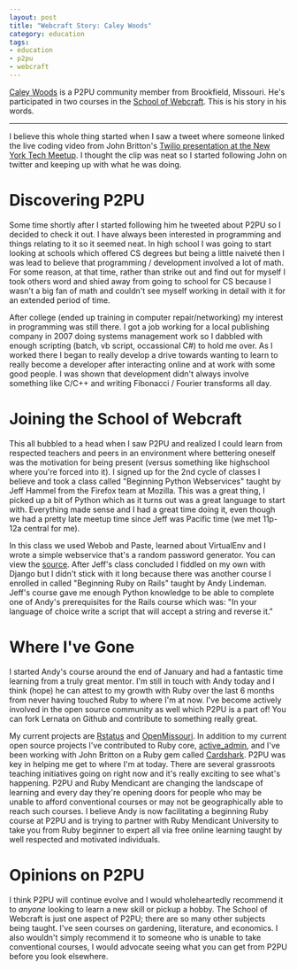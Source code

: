 ```yaml
---
layout: post
title: "Webcraft Story: Caley Woods"
category: education
tags:
- education
- p2pu
- webcraft
---
```

[Caley Woods](http://caleywoods.posterous.com/) is a P2PU community member from Brookfield, Missouri. He's participated in two courses in the [School of Webcraft](http://p2pu.org/webcraft). This is his story in his words.

---

I believe this whole thing started when I saw a tweet where someone linked the live coding video from John Britton's [Twilio presentation at the New York Tech Meetup](http://www.johndbritton.com/post/2010/august/04/live_coding_demo_new_york_tech_meetup). I thought the clip was neat so I started following John on twitter and keeping up with what he was doing. 

# Discovering P2PU

Some time shortly after I started following him he tweeted about P2PU so I decided to check it out. I have always been interested in programming and things relating to it so it seemed neat. In high school I was going to start looking at schools which offered CS degrees but being a little naiveté then I was lead to believe that programming / development involved a lot of math. For some reason, at that time, rather than strike out and find out for myself I took others word and shied away from going to school for CS because I wasn't a big fan of math and couldn't see myself working in detail with it for an extended period of time. 

After college (ended up training in computer repair/networking) my interest in programming was still there. I got a job working for a local publishing company in 2007 doing systems management work so I dabbled with enough scripting (batch, vb script, occassional C#) to hold me over. As I worked there I began to really develop a drive towards wanting to learn to really become a developer after interacting online and at work with some good people. I was shown that development didn't always involve something like C/C++ and writing Fibonacci / Fourier transforms all day.

# Joining the School of Webcraft

This all bubbled to a head when I saw P2PU and realized I could learn from respected teachers and peers in an environment where bettering oneself was the motivation for being present (versus something like highschool where you're forced into it). I signed up for the 2nd cycle of classes I believe and took a class called "Beginning Python Webservices" taught by Jeff Hammel from the Firefox team at Mozilla. This was a great thing, I picked up a bit of Python which as it turns out was a great language to start with. Everything made sense and I had a great time doing it, even though we had a pretty late meetup time since Jeff was Pacific time (we met 11p-12a central for me). 

In this class we used Webob and Paste, learned about VirtualEnv and I wrote a simple webservice that's a random password generator. You can view the [source](https://gist.github.com/1074847). After Jeff's class concluded I fiddled on my own with Django but I didn't stick with it long because there was another course I enrolled in called "Beginning Ruby on Rails" taught by Andy Lindeman. Jeff's course gave me enough Python knowledge to be able to complete one of Andy's prerequisites for the Rails course which was: "In your language of choice write a script that will accept a string and reverse it."  

# Where I've Gone

I started Andy's course around the end of January and had a fantastic time learning from a truly great mentor. I'm still in touch with Andy today and I think (hope) he can attest to my growth with Ruby over the last 6 months from never having touched Ruby to where I'm at now. I've become actively involved in the open source community as well which P2PU is a part of! You can fork Lernata on Github and contribute to something really great. 

My current projects are [Rstatus](http://rstat.us/) and [OpenMissouri](http://openmissouri.org/). In addition to my current open source projects I've contributed to Ruby core, [active_admin](https://github.com/gregbell/active_admin), and I've been working with John Britton on a Ruby gem called [Cardshark](https://github.com/johndbritton/cardshark). P2PU was key in helping me get to where I'm at today. There are several grassroots teaching initiatives going on right now and it's really exciting to see what's happening. P2PU and Ruby Mendicant are changing the landscape of learning and every day they're opening doors for people who may be unable to afford conventional courses or may not be geographically able to reach such courses. I believe Andy is now facilitating a beginning Ruby course at P2PU and is trying to partner with Ruby Mendicant University to take you from Ruby beginner to expert all via free online learning taught by well respected and motivated individuals. 

# Opinions on P2PU

I think P2PU will continue evolve and I would wholeheartedly recommend it to _anyone_ looking to learn a new skill or pickup a hobby. The School of Webcraft is just one aspect of P2PU; there are so many other subjects being taught. I've seen courses on gardening, literature, and economics. I also wouldn't simply recommend it to someone who is unable to take conventional courses, I would advocate seeing what you can get from P2PU before you look elsewhere.
